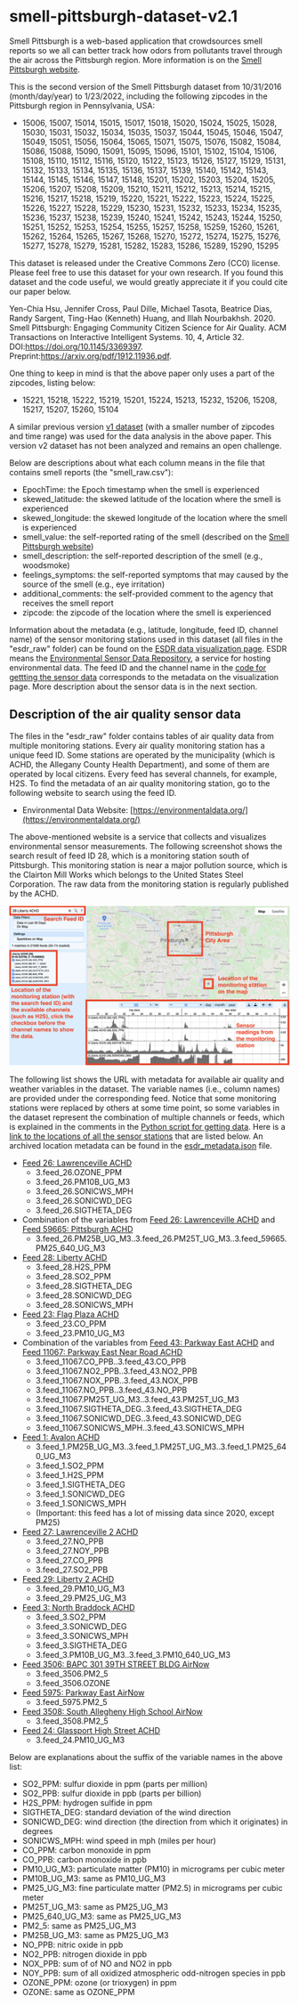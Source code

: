 # smell-pittsburgh-dataset-v2.1

Smell Pittsburgh is a web-based application that crowdsources smell reports so we all can better track how odors from pollutants travel through the air across the Pittsburgh region. More information is on the [Smell Pittsburgh website](https://smellpgh.org).

This is the second version of the Smell Pittsburgh dataset from 10/31/2016 (month/day/year) to 1/23/2022, including the following zipcodes in the Pittsburgh region in Pennsylvania, USA:

- 15006, 15007, 15014, 15015, 15017, 15018, 15020, 15024, 15025, 15028, 15030, 15031, 15032, 15034, 15035, 15037, 15044, 15045, 15046, 15047, 15049, 15051, 15056, 15064, 15065, 15071, 15075, 15076, 15082, 15084, 15086, 15088, 15090, 15091, 15095, 15096, 15101, 15102, 15104, 15106, 15108, 15110, 15112, 15116, 15120, 15122, 15123, 15126, 15127, 15129, 15131, 15132, 15133, 15134, 15135, 15136, 15137, 15139, 15140, 15142, 15143, 15144, 15145, 15146, 15147, 15148, 15201, 15202, 15203, 15204, 15205, 15206, 15207, 15208, 15209, 15210, 15211, 15212, 15213, 15214, 15215, 15216, 15217, 15218, 15219, 15220, 15221, 15222, 15223, 15224, 15225, 15226, 15227, 15228, 15229, 15230, 15231, 15232, 15233, 15234, 15235, 15236, 15237, 15238, 15239, 15240, 15241, 15242, 15243, 15244, 15250, 15251, 15252, 15253, 15254, 15255, 15257, 15258, 15259, 15260, 15261, 15262, 15264, 15265, 15267, 15268, 15270, 15272, 15274, 15275, 15276, 15277, 15278, 15279, 15281, 15282, 15283, 15286, 15289, 15290, 15295

This dataset is released under the Creative Commons Zero (CC0) license. Please feel free to use this dataset for your own research. If you found this dataset and the code useful, we would greatly appreciate it if you could cite our paper below.

Yen-Chia Hsu, Jennifer Cross, Paul Dille, Michael Tasota, Beatrice Dias, Randy Sargent, Ting-Hao (Kenneth) Huang, and Illah Nourbakhsh. 2020. Smell Pittsburgh: Engaging Community Citizen Science for Air Quality. ACM Transactions on Interactive Intelligent Systems. 10, 4, Article 32. DOI:https://doi.org/10.1145/3369397. Preprint:https://arxiv.org/pdf/1912.11936.pdf.

One thing to keep in mind is that the above paper only uses a part of the zipcodes, listing below:

- 15221, 15218, 15222, 15219, 15201, 15224, 15213, 15232, 15206, 15208, 15217, 15207, 15260, 15104

A similar previous version [v1 dataset](/dataset/v1) (with a smaller number of zipcodes and time range) was used for the data analysis in the above paper. This version v2 dataset has not been analyzed and remains an open challenge.

Below are descriptions about what each column means in the file that contains smell reports (the "smell_raw.csv"):
- EpochTime: the Epoch timestamp when the smell is experienced
- skewed_latitude: the skewed latitude of the location where the smell is experienced 
- skewed_longitude: the skewed longitude of the location where the smell is experienced
- smell_value: the self-reported rating of the smell (described on the [Smell Pittsburgh website](https://smellpgh.org/how_it_works)) 
- smell_description: the self-reported description of the smell (e.g., woodsmoke)
- feelings_symptoms: the self-reported symptoms that may caused by the source of the smell (e.g., eye irritation)
- additional_comments: the self-provided comment to the agency that receives the smell report
- zipcode: the zipcode of the location where the smell is experienced

Information about the metadata (e.g., latitude, longitude, feed ID, channel name) of the sensor monitoring stations used in this dataset (all files in the "esdr_raw" folder) can be found on the [ESDR data visualization page](https://environmentaldata.org/#time=1642345888.849,1642950688.849&cursor=1642730480.675&plotHeight=5.000&plotAreaHeight=40.000&showFilters=true&showSettings=true&showResults=true&center=40.445982705178,-79.96401491796037&zoom=12). ESDR means the [Environmental Sensor Data Repository](https://esdr.cmucreatelab.org/), a service for hosting environmental data. The feed ID and the channel name in the [code for gettting the sensor data](/py/prediction/getData.py) corresponds to the metadata on the visualization page. More description about the sensor data is in the next section.

## Description of the air quality sensor data
The files in the "esdr_raw" folder contains tables of air quality data from multiple monitoring stations. Every air quality monitoring station has a unique feed ID. Some stations are operated by the municipality (which is ACHD, the Allegany County Health Department), and some of them are operated by local citizens. Every feed has several channels, for example, H2S. To find the metadata of an air quality monitoring station, go to the following website to search using the feed ID.

- Environmental Data Website: [https://environmentaldata.org/](https://environmentaldata.org/)

The above-mentioned website is a service that collects and visualizes environmental sensor measurements. The following screenshot shows the search result of feed ID 28, which is a monitoring station south of Pittsburgh. This monitoring station is near a major pollution source, which is the Clairton Mill Works which belongs to the United States Steel Corporation. The raw data from the monitoring station is regularly published by the ACHD.

![module-3-data.png](esdr-explain.png)

The following list shows the URL with metadata for available air quality and weather variables in the dataset. The variable names (i.e., column names) are provided under the corresponding feed. Notice that some monitoring stations were replaced by others at some time point, so some variables in the dataset represent the combination of multiple channels or feeds, which is explained in the comments in the [Python script for getting data](/py/prediction/getData.py). Here is a [link to the locations of all the sensor stations](https://esdr.cmucreatelab.org/api/v1/feeds?fields=id,name,latitude,longitude&whereOr=id=26,id=59665,id=28,id=23,id=43,id=11067,id=1,id=27,id=29,id=3,id=3506,id=5975,id=3508,id=24) that are listed below. An archived location metadata can be found in the [esdr_metadata.json](/dataset/v2/esdr_metadata.json) file.

- [Feed 26: Lawrenceville ACHD](https://environmentaldata.org/#channels=26.OZONE_PPM,26.PM10B_UG_M3,26.SONICWD_DEG,26.SONICWS_MPH,26.SIGTHETA_DEG&time=1543765861.129,1654637511.389&cursor=1631224560.721&plotHeight=5.000&plotAreaHeight=40.000&showFilters=true&showSettings=true&showResults=true&center=40.40529301325395,-79.93830235610686&zoom=11&search=26+Lawrenceville+ACHD)
  - 3.feed_26.OZONE_PPM
  - 3.feed_26.PM10B_UG_M3
  - 3.feed_26.SONICWS_MPH
  - 3.feed_26.SONICWD_DEG
  - 3.feed_26.SIGTHETA_DEG
- Combination of the variables from [Feed 26: Lawrenceville ACHD](https://environmentaldata.org/#channels=26.PM25T_UG_M3,26.PM25B_UG_M3&time=1528914977.244,1676029685.660&plotHeight=5.000&plotAreaHeight=40.000&showFilters=true&showSettings=true&showResults=true&center=40.444856858961735,-79.91911821671611&zoom=12&search=26+Lawrenceville+ACHD) and [Feed 59665: Pittsburgh ACHD](https://environmentaldata.org/#channels=59665.PM25_640_UG_M3&time=1528914977.244,1676029685.660&cursor=1555772430.824&plotHeight=5.000&plotAreaHeight=40.000&showFilters=true&showSettings=true&showResults=true&center=40.456071859273884,-79.92718630143291&zoom=12&search=59665+Pittsburgh+ACHD)
  - 3.feed_26.PM25B_UG_M3..3.feed_26.PM25T_UG_M3..3.feed_59665.PM25_640_UG_M3
- [Feed 28: Liberty ACHD](https://environmentaldata.org/#channels=28.H2S_PPM,28.SO2_PPM,28.SIGTHETA_DEG,28.SONICWD_DEG,28.SONICWS_MPH&time=1642138641.499,1647012906.580&cursor=1644284699.505&plotHeight=5.000&plotAreaHeight=40.000&showFilters=true&showSettings=true&showResults=true&center=40.40529301325395,-79.93830235610686&zoom=11&search=28+Liberty+ACHD)
  - 3.feed_28.H2S_PPM
  - 3.feed_28.SO2_PPM
  - 3.feed_28.SIGTHETA_DEG
  - 3.feed_28.SONICWD_DEG
  - 3.feed_28.SONICWS_MPH
- [Feed 23: Flag Plaza ACHD](https://environmentaldata.org/#channels=23.CO_PPM,23.CO_PPB,23.PM10_UG_M3&time=1458442353.079,1660415704.317&cursor=1568832646.266&plotHeight=5.000&plotAreaHeight=40.000&showFilters=true&showSettings=true&showResults=true&center=40.40529301325395,-79.93830235610686&zoom=11&search=23+Flag+Plaza+ACHD)
  - 3.feed_23.CO_PPM
  - 3.feed_23.PM10_UG_M3
- Combination of the variables from [Feed 43: Parkway East ACHD](https://environmentaldata.org/#channels=43.CO_PPB,43.NO2_PPB,43.NOX_PPB,43.NO_PPB,43.PM25T_UG_M3,43.SONICWD_DEG,43.SIGTHETA_DEG,43.SONICWS_MPH&time=1379419289.041,1589225975.694&cursor=1463724202.605&plotHeight=5.000&plotAreaHeight=40.000&showFilters=true&showSettings=true&showResults=true&center=40.40529301325395,-79.93830235610686&zoom=11&search=43+Parkway+East+ACHD) and [Feed 11067: Parkway East Near Road ACHD](https://environmentaldata.org/#channels=11067.CO_PPB,11067.NO2_PPB,11067.NOX_PPB,11067.NO_PPB,11067.PM25T_UG_M3,11067.SIGTHETA_DEG,11067.SONICWD_DEG,11067.SONICWS_MPH&time=1637666979.527,1648021796.306&cursor=1646439228.154&plotHeight=5.000&plotAreaHeight=40.000&showFilters=true&showSettings=true&showResults=true&center=40.40529301325395,-79.93830235610686&zoom=11&search=11067+Parkway+East)
  - 3.feed_11067.CO_PPB..3.feed_43.CO_PPB
  - 3.feed_11067.NO2_PPB..3.feed_43.NO2_PPB
  - 3.feed_11067.NOX_PPB..3.feed_43.NOX_PPB
  - 3.feed_11067.NO_PPB..3.feed_43.NO_PPB
  - 3.feed_11067.PM25T_UG_M3..3.feed_43.PM25T_UG_M3
  - 3.feed_11067.SIGTHETA_DEG..3.feed_43.SIGTHETA_DEG
  - 3.feed_11067.SONICWD_DEG..3.feed_43.SONICWD_DEG
  - 3.feed_11067.SONICWS_MPH..3.feed_43.SONICWS_MPH
- [Feed 1: Avalon ACHD](https://environmentaldata.org/#channels=1.H2S_PPM,1.PM25B_UG_M3,1.PM25T_UG_M3,1.SO2_PPM,1.SONICWD_DEG,1.SONICWS_MPH,1.SIGTHETA_DEG,1.PM25_640_UG_M3&time=1439101026.565,1668945079.757&cursor=1624322766.978&plotHeight=5.000&plotAreaHeight=40.000&showFilters=true&showSettings=true&showResults=true&center=40.39669628676639,-79.95354346332883&zoom=11&search=1+Avalon+ACHD)
  - 3.feed_1.PM25B_UG_M3..3.feed_1.PM25T_UG_M3..3.feed_1.PM25_640_UG_M3
  - 3.feed_1.SO2_PPM
  - 3.feed_1.H2S_PPM
  - 3.feed_1.SIGTHETA_DEG
  - 3.feed_1.SONICWD_DEG
  - 3.feed_1.SONICWS_MPH
  - (Important: this feed has a lot of missing data since 2020, except PM25)
- [Feed 27: Lawrenceville 2 ACHD](https://environmentaldata.org/#channels=27.NO_PPB,27.NOY_PPB,27.CO_PPB,27.SO2_PPB&time=1349500933.050,1681643166.416&cursor=1370680043.072&plotHeight=5.000&plotAreaHeight=40.000&showFilters=true&showSettings=true&showResults=true&center=40.40529301325395,-79.93830235610686&zoom=11&search=27+Lawrenceville+2+ACHD)
  - 3.feed_27.NO_PPB
  - 3.feed_27.NOY_PPB
  - 3.feed_27.CO_PPB
  - 3.feed_27.SO2_PPB
- [Feed 29: Liberty 2 ACHD](https://environmentaldata.org/#channels=29.PM10_UG_M3,29.PM25T_UG_M3,29.PM25_UG_M3&time=1349500933.050,1681643166.416&cursor=1370680043.072&plotHeight=5.000&plotAreaHeight=40.000&showFilters=true&showSettings=true&showResults=true&center=40.40529301325395,-79.93830235610686&zoom=11&search=29+Liberty+2+ACHD)
  - 3.feed_29.PM10_UG_M3
  - 3.feed_29.PM25_UG_M3
- [Feed 3: North Braddock ACHD](https://environmentaldata.org/#channels=3.SO2_PPM,3.SONICWD_DEG,3.SONICWS_MPH,3.SIGTHETA_DEG,3.PM10B_UG_M3,3.PM10_640_UG_M3&time=1340224481.028,1672366714.394&cursor=1617613021.973&plotHeight=5.000&plotAreaHeight=40.000&showFilters=true&showSettings=true&showResults=true&center=40.40529301325395,-79.93830235610686&zoom=11&search=3+North+Braddock+ACHD)
  - 3.feed_3.SO2_PPM
  - 3.feed_3.SONICWD_DEG
  - 3.feed_3.SONICWS_MPH
  - 3.feed_3.SIGTHETA_DEG
  - 3.feed_3.PM10B_UG_M3..3.feed_3.PM10_640_UG_M3
- [Feed 3506: BAPC 301 39TH STREET BLDG AirNow](https://environmentaldata.org/#channels=3506.PM2_5,3506.OZONE&time=1349500933.050,1681643166.416&cursor=1573730558.207&plotHeight=5.000&plotAreaHeight=40.000&showFilters=true&showSettings=true&showResults=true&center=40.40529301325395,-79.93830235610686&zoom=11&search=3506+BAPC+301+39TH+STREET+BLDG+AirNow)
  - 3.feed_3506.PM2_5
  - 3.feed_3506.OZONE
- [Feed 5975: Parkway East AirNow](https://environmentaldata.org/#channels=5975.PM2_5&time=1349500933.050,1681643166.416&plotHeight=5.000&plotAreaHeight=40.000&showFilters=true&showSettings=true&showResults=true&center=40.40529301325395,-79.93830235610686&zoom=11&search=5975+Parkway+East+AirNow)
  - 3.feed_5975.PM2_5
- [Feed 3508: South Allegheny High School AirNow](https://environmentaldata.org/#channels=3508.PM2_5&time=1349500933.050,1681643166.416&plotHeight=5.000&plotAreaHeight=40.000&showFilters=true&showSettings=true&showResults=true&center=40.40529301325395,-79.93830235610686&zoom=11&search=3508+South+Allegheny+High+School+AirNow)
  - 3.feed_3508.PM2_5
- [Feed 24: Glassport High Street ACHD](https://environmentaldata.org/#channels=24.PM10_UG_M3&time=1349500933.050,1681643166.416&plotHeight=5.000&plotAreaHeight=40.000&showFilters=true&showSettings=true&showResults=true&center=40.40529301325395,-79.93830235610686&zoom=11&search=24+Glassport+High+Street+ACHD)
  - 3.feed_24.PM10_UG_M3

Below are explanations about the suffix of the variable names in the above list:

- SO2_PPM: sulfur dioxide in ppm (parts per million)
- SO2_PPB: sulfur dioxide in ppb (parts per billion)
- H2S_PPM: hydrogen sulfide in ppm
- SIGTHETA_DEG: standard deviation of the wind direction
- SONICWD_DEG: wind direction (the direction from which it originates) in degrees
- SONICWS_MPH: wind speed in mph (miles per hour)
- CO_PPM: carbon monoxide in ppm
- CO_PPB: carbon monoxide in ppb
- PM10_UG_M3: particulate matter (PM10) in micrograms per cubic meter
- PM10B_UG_M3: same as PM10_UG_M3
- PM25_UG_M3: fine particulate matter (PM2.5) in micrograms per cubic meter
- PM25T_UG_M3: same as PM25_UG_M3
- PM25_640_UG_M3: same as PM25_UG_M3
- PM2_5: same as PM25_UG_M3
- PM25B_UG_M3: same as PM25_UG_M3
- NO_PPB: nitric oxide in ppb
- NO2_PPB: nitrogen dioxide in ppb
- NOX_PPB: sum of of NO and NO2 in ppb 
- NOY_PPB: sum of all oxidized atmospheric odd-nitrogen species in ppb
- OZONE_PPM: ozone (or trioxygen) in ppm
- OZONE: same as OZONE_PPM
